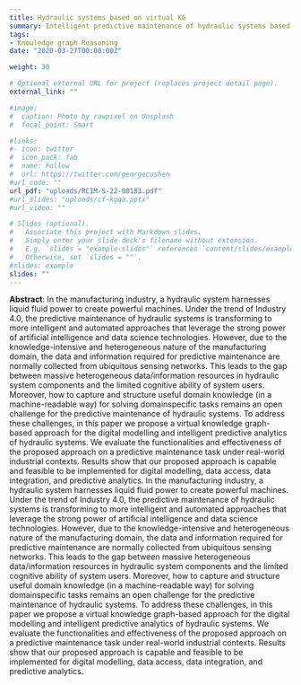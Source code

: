 ```yaml
---
title: Hydraulic systems based on virtual KG
summary: Intelligent predictive maintenance of hydraulic systems based on virtual knowledge graph.
tags:
- Knowledge graph Reasoning
date: "2020-03-27T00:00:00Z"

weight: 30

# Optional external URL for project (replaces project detail page).
external_link: ""

#image:
#  caption: Photo by rawpixel on Unsplash
#  focal_point: Smart

#links:
#- icon: twitter
#  icon_pack: fab
#  name: Follow
#  url: https://twitter.com/georgecushen
#url_code: ""
url_pdf: "uploads/RCIM-S-22-00183.pdf"
#url_slides: "uploads/cf-kgqa.pptx"
#url_video: ""

# Slides (optional).
#   Associate this project with Markdown slides.
#   Simply enter your slide deck's filename without extension.
#   E.g. `slides = "example-slides"` references `content/slides/example-slides.md`.
#   Otherwise, set `slides = ""`.
#slides: example
slides: ""
---
```


**Abstract**:
In the manufacturing industry, a hydraulic system harnesses liquid fluid power to create powerful machines. Under the trend of Industry 4.0, the predictive maintenance of hydraulic systems is transforming to more intelligent and automated approaches that leverage the strong power of artificial intelligence and data science technologies. However, due to the knowledge-intensive and heterogeneous nature of the manufacturing domain, the data and information required for predictive maintenance are normally collected from ubiquitous sensing networks. This leads to the gap between massive heterogeneous data/information resources in hydraulic system components and the limited cognitive ability of system users. Moreover, how to capture and structure useful domain knowledge (in a machine-readable way) for solving domainspecific tasks remains an open challenge for the predictive maintenance of hydraulic systems. To address these challenges, in this paper we propose a virtual knowledge graph-based approach for the digital modelling and intelligent predictive analytics of hydraulic systems. We evaluate the functionalities and effectiveness of the proposed approach on a predictive maintenance task under real-world industrial contexts. Results show that our proposed approach is capable and feasible to be implemented for digital modelling, data access, data integration, and predictive analytics.
In the manufacturing industry, a hydraulic system harnesses liquid fluid power to create powerful machines. Under the trend of Industry 4.0, the predictive maintenance of hydraulic systems is transforming to more intelligent and automated approaches that leverage the strong power of artificial intelligence and data science technologies. However, due to the knowledge-intensive and heterogeneous nature of the manufacturing domain, the data and information required for predictive maintenance are normally collected from ubiquitous sensing networks. This leads to the gap between massive heterogeneous data/information resources in hydraulic system components and the limited cognitive ability of system users. Moreover, how to capture and structure useful domain knowledge (in a machine-readable way) for solving domainspecific tasks remains an open challenge for the predictive maintenance of hydraulic systems. To address these challenges, in this paper we propose a virtual knowledge graph-based approach for the digital modelling and intelligent predictive analytics of hydraulic systems. We evaluate the functionalities and effectiveness of the proposed approach on a predictive maintenance task under real-world industrial contexts. Results show that our proposed approach is capable and feasible to be implemented for digital modelling, data access, data integration, and predictive analytics.